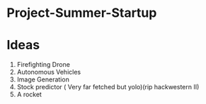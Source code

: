 # Project-Summer-Startup

Ideas
==================
1) Firefighting Drone
2) Autonomous Vehicles
3) Image Generation
4) Stock predictor ( Very far fetched but yolo)(rip hackwestern II)
5) A rocket

